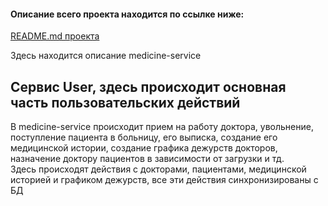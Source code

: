 #### Описание всего проекта находится по ссылке ниже:  ####
[README.md проекта](https://github.com/knoxville1912/project/blob/main/README.md)  
  
  
Здесь находится описание medicine-service  
## Сервис User, здесь происходит основная часть пользовательских действий ##

В medicine-service происходит прием на работу доктора, увольнение, поступление пациента в больницу, его выписка, создание его медицинской истории, 
создание графика дежурств докторов, назначение доктору пациентов в зависимости от загрузки и тд.  
Здесь происходят действия с докторами, пациентами, медицинской историей и графиком дежурств, все эти действия синхронизированы с БД
